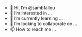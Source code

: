 - 👋 Hi, I’m @sambfallou
- 👀 I’m interested in ...
- 🌱 I’m currently learning ...
- 💞️ I’m looking to collaborate on ...
- 📫 How to reach me ...

<!---
sambfallou/sambfallou is a ✨ special ✨ repository because its `README.md` (this file) appears on your GitHub profile.
You can click the Preview link to take a look at your changes.
--->
